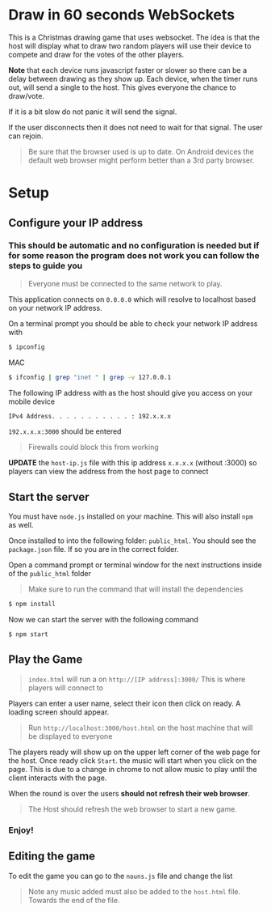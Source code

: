 # Draw in 60 seconds WebSockets

This is a Christmas drawing game that uses websocket.  The idea is that the host will display what to draw two random players 
will use their device to compete and draw for the votes of the other players.

**Note** that each device runs javascript faster or slower so there can be a delay between drawing as they show up.
Each device, when the timer runs out, will send a single to the host. This gives everyone the chance to draw/vote.

If it is a bit slow do not panic it will send the signal.

If the user disconnects then it does not need to wait for that signal.  The user can rejoin.

> Be sure that the browser used is up to date.  On Android devices the default web browser might perform better than a 3rd party browser.

# Setup

## Configure your IP address

### This should be automatic and no configuration is needed but if for some reason the program does not work you can follow the steps to guide you

> Everyone must be connected to the same network to play.

This application connects on `0.0.0.0` which will resolve to localhost based on your network IP address.

On a terminal prompt you should be able to check your network IP address with

```sh
$ ipconfig
```
MAC
```sh
$ ifconfig | grep "inet " | grep -v 127.0.0.1
```

The following IP address with as the host should give you access on your mobile device

```sh
IPv4 Address. . . . . . . . . . . : 192.x.x.x
```

`192.x.x.x:3000` should be entered 

> Firewalls could block this from working

**UPDATE** the `host-ip.js` file with this ip address `x.x.x.x` (without :3000) so players can view the address from the host page to connect

## Start the server

You must have `node.js` installed on your machine.  This will also install `npm` as well. 

Once installed to into the following folder: `public_html`.  You should see the `package.json` file.  If so you are in the correct folder.

Open a command prompt or terminal window for the next instructions inside of the `public_html` folder

> Make sure to run the command that will install the dependencies

```sh
$ npm install
```

Now we can start the server with the following command

```sh
$ npm start
```

## Play the Game

> `index.html` will run a on `http://[IP address]:3000/` This is where players will connect to

Players can enter a user name, select their icon then click on ready.  A loading screen should appear.

> Run `http://localhost:3000/host.html` on the host machine that will be displayed to everyone

The players ready will show up on the upper left corner of the web page for the host.  Once ready click `Start`. the music will start when you click on the page.  This is due to a change in chrome to not allow
music to play until the client interacts with the page.

When the round is over the users **should not refresh their web browser**.

> The Host should refresh the web browser to start a new game.

### Enjoy!

## Editing the game

To edit the game you can go to the `nouns.js` file and change the list

> Note any music added must also be added to the `host.html` file.  Towards the end of the file.
